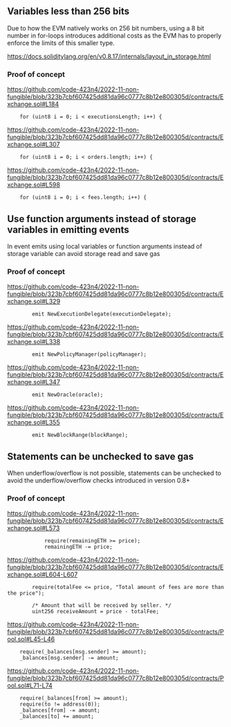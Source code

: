 
## Variables less than 256 bits

Due to how the EVM natively works on 256 bit numbers, using a 8 bit number in for-loops introduces additional costs as the EVM has to properly enforce the limits of this smaller type.

https://docs.soliditylang.org/en/v0.8.17/internals/layout_in_storage.html

### Proof of concept

https://github.com/code-423n4/2022-11-non-fungible/blob/323b7cbf607425dd81da96c0777c8b12e800305d/contracts/Exchange.sol#L184

```solidity
    for (uint8 i = 0; i < executionsLength; i++) {
```

https://github.com/code-423n4/2022-11-non-fungible/blob/323b7cbf607425dd81da96c0777c8b12e800305d/contracts/Exchange.sol#L307

```solidity
    for (uint8 i = 0; i < orders.length; i++) {
```

https://github.com/code-423n4/2022-11-non-fungible/blob/323b7cbf607425dd81da96c0777c8b12e800305d/contracts/Exchange.sol#L598

```solidity
    for (uint8 i = 0; i < fees.length; i++) {
```

## Use function arguments instead of storage variables in emitting events

In event emits using local variables or function arguments instead of storage variable can avoid storage read and save gas

### Proof of concept

https://github.com/code-423n4/2022-11-non-fungible/blob/323b7cbf607425dd81da96c0777c8b12e800305d/contracts/Exchange.sol#L329

```solidity
        emit NewExecutionDelegate(executionDelegate);   
```

https://github.com/code-423n4/2022-11-non-fungible/blob/323b7cbf607425dd81da96c0777c8b12e800305d/contracts/Exchange.sol#L338

```solidity
        emit NewPolicyManager(policyManager); 
```

https://github.com/code-423n4/2022-11-non-fungible/blob/323b7cbf607425dd81da96c0777c8b12e800305d/contracts/Exchange.sol#L347

```solidity
        emit NewOracle(oracle);
```

https://github.com/code-423n4/2022-11-non-fungible/blob/323b7cbf607425dd81da96c0777c8b12e800305d/contracts/Exchange.sol#L355

```solidity
        emit NewBlockRange(blockRange); 
```

## Statements can be unchecked to save gas

When underflow/overflow is not possible, statements can be unchecked to avoid the underflow/overflow checks introduced in version 0.8+

### Proof of concept

https://github.com/code-423n4/2022-11-non-fungible/blob/323b7cbf607425dd81da96c0777c8b12e800305d/contracts/Exchange.sol#L573

```solidity
            require(remainingETH >= price);
            remainingETH -= price;  
```

https://github.com/code-423n4/2022-11-non-fungible/blob/323b7cbf607425dd81da96c0777c8b12e800305d/contracts/Exchange.sol#L604-L607

```solidity
        require(totalFee <= price, "Total amount of fees are more than the price");

        /* Amount that will be received by seller. */
        uint256 receiveAmount = price - totalFee; 
```

https://github.com/code-423n4/2022-11-non-fungible/blob/323b7cbf607425dd81da96c0777c8b12e800305d/contracts/Pool.sol#L45-L46

```solidity
    require(_balances[msg.sender] >= amount);
    _balances[msg.sender] -= amount; 
```

https://github.com/code-423n4/2022-11-non-fungible/blob/323b7cbf607425dd81da96c0777c8b12e800305d/contracts/Pool.sol#L71-L74

```solidity
    require(_balances[from] >= amount);
    require(to != address(0));
    _balances[from] -= amount;
    _balances[to] += amount;
```